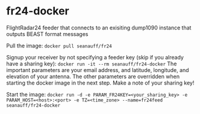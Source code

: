 # fr24-docker
FlightRadar24 feeder that connects to an exisiting dump1090 instance that outputs BEAST format messages

Pull the image: ```docker pull seanauff/fr24```

Signup your receiver by not specifying a feeder key (skip if you already have a sharing key): ```docker run -it --rm seanauff/fr24-docker```
The important parameters are your email address, and latitude, longitude, and elevation of your antenna. The other parameters are overridden when starting the docker image in the next step. Make a note of your sharing key!

Start the image: ```docker run -d -e PARAM_FR24KEY=<your_sharing_key> -e PARAM_HOST=<host>:<port> -e TZ=<time_zone> --name=fr24feed seanauff/fr24-docker```
